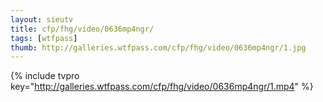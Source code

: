 ```yaml
--- 
layout: sieutv
title: cfp/fhg/video/0636mp4ngr/
tags: [wtfpass]
thumb: http://galleries.wtfpass.com/cfp/fhg/video/0636mp4ngr/1.jpg
---
```

{% include tvpro key="http://galleries.wtfpass.com/cfp/fhg/video/0636mp4ngr/1.mp4" %} 
